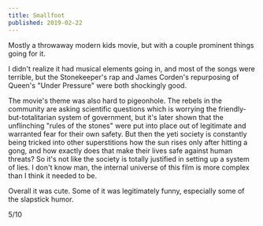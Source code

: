 ```yaml
---
title: Smallfoot
published: 2019-02-22
---
```


Mostly a throwaway modern kids movie, but with a couple prominent things going for it.

I didn't realize it had musical elements going in, and most of the songs were terrible, but the Stonekeeper's rap and James Corden's repurposing of Queen's "Under Pressure" were both shockingly good.

The movie's theme was also hard to pigeonhole. The rebels in the community are asking scientific questions which is worrying the friendly-but-totalitarian system of government, but it's later shown that the unflinching "rules of the stones" were put into place out of legitimate and warranted fear for their own safety. But then the yeti society is constantly being tricked into other superstitions how the sun rises only after hitting a gong, and how exactly does that make their lives safe against human threats? So it's not like the society is totally justified in setting up a system of lies. I don't know man, the internal universe of this film is more complex than I think it needed to be.

Overall it was cute. Some of it was legitimately funny, especially some of the slapstick humor.

5/10
